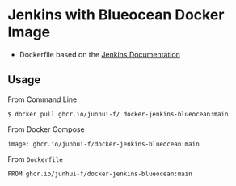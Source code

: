 # Jenkins with Blueocean Docker Image

- Dockerfile based on the [Jenkins Documentation](https://www.jenkins.io/doc/book/installing/docker/)

## Usage
From Command Line
```
$ docker pull ghcr.io/junhui-f/ docker-jenkins-blueocean:main
```

From Docker Compose
```
image: ghcr.io/junhui-f/docker-jenkins-blueocean:main
```

From `Dockerfile`
```
FROM ghcr.io/junhui-f/docker-jenkins-blueocean:main
```